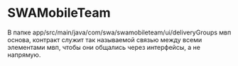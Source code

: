 # SWAMobileTeam
В папке app/src/main/java/com/swa/swamobileteam/ui/deliveryGroups мвп основа, контракт служит так называемой связью между всеми элементами мвп, чтобы они общались через интерфейсы, а не напрямую.
